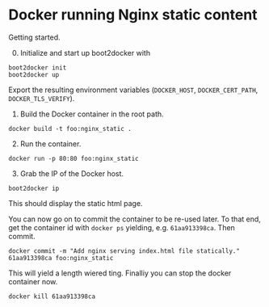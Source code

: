 Docker running Nginx static content
===================================

Getting started.

0. Initialize and start up boot2docker with 

```
boot2docker init
boot2docker up
```

Export the resulting environment variables (`DOCKER_HOST`, `DOCKER_CERT_PATH`, `DOCKER_TLS_VERIFY`).

1. Build the Docker container in the root path.

```
docker build -t foo:nginx_static .
```

2. Run the container.

```
docker run -p 80:80 foo:nginx_static
```

3. Grab the IP of the Docker host.

```
boot2docker ip
```

This should display the static html page.


You can now go on to commit the container to be re-used later. To that
end, get the container id with `docker ps` yielding, e.g. `61aa913398ca`.
Then commit.

```
docker commit -m "Add nginx serving index.html file statically." 61aa913398ca foo:nginx_static
```

This will yield a length wiered ting. Finalliy you can stop the docker
container now.

```
docker kill 61aa913398ca
```
